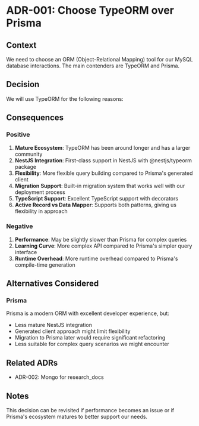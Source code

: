 # ADR-001: Choose TypeORM over Prisma

## Context

We need to choose an ORM (Object-Relational Mapping) tool for our MySQL database interactions. The main contenders are TypeORM and Prisma.

## Decision

We will use TypeORM for the following reasons:

## Consequences

### Positive

1. **Mature Ecosystem**: TypeORM has been around longer and has a larger community
2. **NestJS Integration**: First-class support in NestJS with @nestjs/typeorm package
3. **Flexibility**: More flexible query building compared to Prisma's generated client
4. **Migration Support**: Built-in migration system that works well with our deployment process
5. **TypeScript Support**: Excellent TypeScript support with decorators
6. **Active Record vs Data Mapper**: Supports both patterns, giving us flexibility in approach

### Negative

1. **Performance**: May be slightly slower than Prisma for complex queries
2. **Learning Curve**: More complex API compared to Prisma's simpler query interface
3. **Runtime Overhead**: More runtime overhead compared to Prisma's compile-time generation

## Alternatives Considered

### Prisma

Prisma is a modern ORM with excellent developer experience, but:

- Less mature NestJS integration
- Generated client approach might limit flexibility
- Migration to Prisma later would require significant refactoring
- Less suitable for complex query scenarios we might encounter

## Related ADRs

- ADR-002: Mongo for research_docs

## Notes

This decision can be revisited if performance becomes an issue or if Prisma's ecosystem matures to better support our needs.